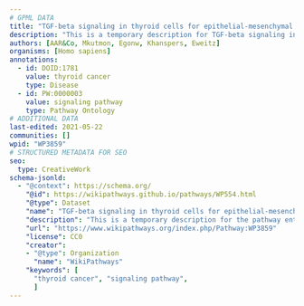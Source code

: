 ```yaml
---
# GPML DATA
title: "TGF-beta signaling in thyroid cells for epithelial-mesenchymal transition"
description: "This is a temporary description for TGF-beta signaling in thyroid cells for epithelial-mesenchymal transition"
authors: [AAR&Co, Mkutmon, Egonw, Khanspers, Eweitz]
organisms: [Homo sapiens]
annotations:
  - id: DOID:1781
    value: thyroid cancer
    type: Disease
  - id: PW:0000003
    value: signaling pathway
    type: Pathway Ontology
# ADDITIONAL DATA
last-edited: 2021-05-22
communities: []
wpid: "WP3859"
# STRUCTURED METADATA FOR SEO
seo:
  type: CreativeWork
schema-jsonld:
  - "@context": https://schema.org/
    "@id": https://wikipathways.github.io/pathways/WP554.html
    "@type": Dataset
    "name": "TGF-beta signaling in thyroid cells for epithelial-mesenchymal transition"
    "description": "This is a temporary description for the pathway entitled: TGF-beta signaling in thyroid cells for epithelial-mesenchymal transition"
    "url": "https://www.wikipathways.org/index.php/Pathway:WP3859"
    "license": CC0
    "creator":
    - "@type": Organization
      "name": "WikiPathways"
    "keywords": [
      "thyroid cancer", "signaling pathway",
      ]
---
```

